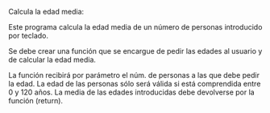Calcula la edad media:

Este programa calcula la edad media de un número de personas introducido por teclado.

Se debe crear una función que se encargue de pedir las edades al usuario y de calcular la edad media.

La función recibirá por parámetro el núm. de personas a las que debe pedir la edad.
La edad de las personas sólo será válida si está comprendida entre 0 y 120 años.
La media de las edades introducidas debe devolverse por la función (return).
